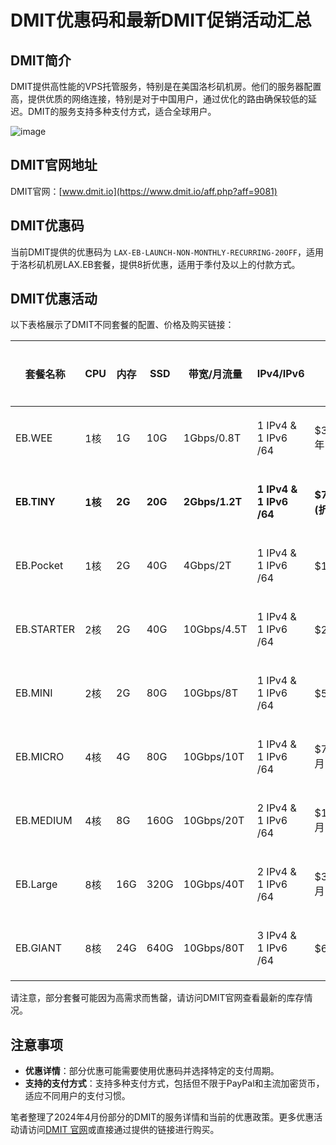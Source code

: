 # DMIT优惠码和最新DMIT促销活动汇总

## DMIT简介
DMIT提供高性能的VPS托管服务，特别是在美国洛杉矶机房。他们的服务器配置高，提供优质的网络连接，特别是对于中国用户，通过优化的路由确保较低的延迟。DMIT的服务支持多种支付方式，适合全球用户。

![image](https://github.com/lhhqlfy/DMIT/assets/158166835/f2ca8d88-61c5-4093-82a0-11011ef2923c)

## DMIT官网地址
DMIT官网：[www.dmit.io](https://www.dmit.io/aff.php?aff=9081)

## DMIT优惠码
当前DMIT提供的优惠码为 `LAX-EB-LAUNCH-NON-MONTHLY-RECURRING-20OFF`，适用于洛杉矶机房LAX.EB套餐，提供8折优惠，适用于季付及以上的付款方式。

## DMIT优惠活动
以下表格展示了DMIT不同套餐的配置、价格及购买链接：

| 套餐名称    | CPU  | 内存 | SSD  | 带宽/月流量     | IPv4/IPv6           | 价格        | 购买链接                                             |
|----------|------|------|------|----------------|---------------------|------------|-----------------------------------------------------|
| EB.WEE   | 1核  | 1G   | 10G  | 1Gbps/0.8T     | 1 IPv4 & 1 IPv6 /64 | $39.99/年  | [购买链接](https://www.dmit.io/aff.php?aff=9081&pid=188) |
| **EB.TINY** | **1核**  | **2G**   | **20G**  | **2Gbps/1.2T**     | **1 IPv4 & 1 IPv6 /64** | **$71/年(折后)** | [购买链接](https://www.dmit.io/aff.php?aff=9081&pid=189) |
| EB.Pocket | 1核  | 2G   | 40G  | 4Gbps/2T       | 1 IPv4 & 1 IPv6 /64 | $14.9/月   | [购买链接](https://www.dmit.io/aff.php?aff=9081&pid=190) |
| EB.STARTER| 2核  | 2G   | 40G  | 10Gbps/4.5T    | 1 IPv4 & 1 IPv6 /64 | $29.9/月   | [购买链接](https://www.dmit.io/aff.php?aff=9081&pid=191) |
| EB.MINI   | 2核  | 2G   | 80G  | 10Gbps/8T      | 1 IPv4 & 1 IPv6 /64 | $58.8/月   | [购买链接](https://www.dmit.io/aff.php?aff=9081&pid=192) |
| EB.MICRO  | 4核  | 4G   | 80G  | 10Gbps/10T     | 1 IPv4 & 1 IPv6 /64 | $74.99/月  | [购买链接](https://www.dmit.io/aff.php?aff=9081&pid=193) |
| EB.MEDIUM | 4核  | 8G   | 160G | 10Gbps/20T     | 2 IPv4 & 1 IPv6 /64 | $168.88/月 | [购买链接](https://www.dmit.io/aff.php?aff=9081&pid=194) |
| EB.Large  | 8核  | 16G  | 320G | 10Gbps/40T     | 2 IPv4 & 1 IPv6 /64 | $338.88/月 | [购买链接](https://www.dmit.io/aff.php?aff=9081&pid=195) |
| EB.GIANT  | 8核  | 24G  | 640G | 10Gbps/80T     | 3 IPv4 & 1 IPv6 /64 | $620/月    | [购买链接](https://www.dmit.io/aff.php?aff=9081&pid=196) |

请注意，部分套餐可能因为高需求而售罄，请访问DMIT官网查看最新的库存情况。

## 注意事项

- **优惠详情**：部分优惠可能需要使用优惠码并选择特定的支付周期。
- **支持的支付方式**：支持多种支付方式，包括但不限于PayPal和主流加密货币，适应不同用户的支付习惯。

笔者整理了2024年4月份部分的DMIT的服务详情和当前的优惠政策。更多优惠活动请访问[DMIT 官网](https://www.dmit.io/aff.php?aff=9081)或直接通过提供的链接进行购买。

